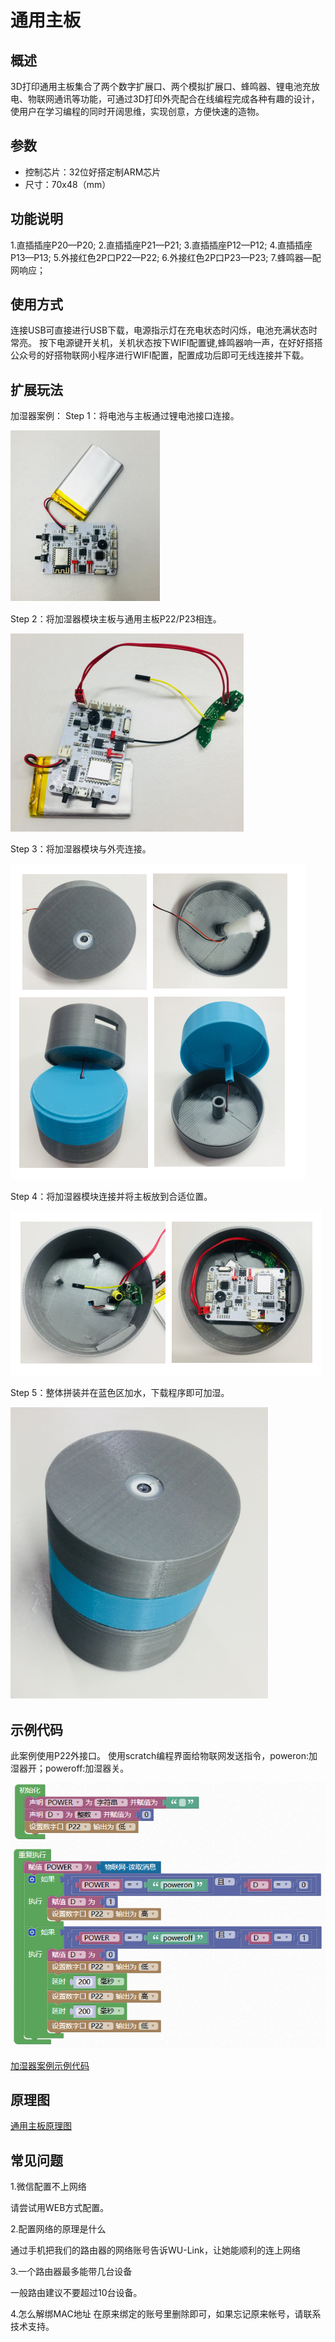 # 通用主板

## 概述

3D打印通用主板集合了两个数字扩展口、两个模拟扩展口、蜂鸣器、锂电池充放电、物联网通讯等功能，可通过3D打印外壳配合在线编程完成各种有趣的设计，使用户在学习编程的同时开阔思维，实现创意，方便快速的造物。

## 参数

* 控制芯片：32位好搭定制ARM芯片 
* 尺寸：70x48（mm）

## 功能说明

1.直插插座P20—P20; 2.直插插座P21—P21; 3.直插插座P12—P12; 4.直插插座P13—P13; 5.外接红色2P口P22—P22; 6.外接红色2P口P23—P23; 7.蜂鸣器—配网响应；

## 使用方式

连接USB可直接进行USB下载，电源指示灯在充电状态时闪烁，电池充满状态时常亮。 按下电源键开关机，关机状态按下WIFI配置键,蜂鸣器响一声，在好好搭搭公众号的好搭物联网小程序进行WIFI配置，配置成功后即可无线连接并下载。

## 扩展玩法

加湿器案例： Step 1：将电池与主板通过锂电池接口连接。

![](../.gitbook/assets/tongyong-1.png)

Step 2：将加湿器模块主板与通用主板P22/P23相连。

![](../.gitbook/assets/tongyong-2.png)

Step 3：将加湿器模块与外壳连接。

![](../.gitbook/assets/tongyong-3.png)

Step 4：将加湿器模块连接并将主板放到合适位置。

![](../.gitbook/assets/tongyong-4.png)

Step 5：整体拼装并在蓝色区加水，下载程序即可加湿。

![](../.gitbook/assets/tongyong-5.png)

## 示例代码

此案例使用P22外接口。 使用scratch编程界面给物联网发送指令，poweron:加湿器开；poweroff:加湿器关。

![](../.gitbook/assets/tongyong-6.png)

[加湿器案例示例代码](http://www.haohaodada.com/wulink-nano/index.php?id=5697)

## 原理图

[通用主板原理图](https://github.com/Haohaodada-official/docs/blob/master/3d-da-yin-tao-jian/pdf/通用主板.pdf)

## 常见问题

1.微信配置不上网络

请尝试用WEB方式配置。

2.配置网络的原理是什么

通过手机把我们的路由器的网络账号告诉WU-Link，让她能顺利的连上网络

3.一个路由器最多能带几台设备

一般路由建议不要超过10台设备。

4.怎么解绑MAC地址 在原来绑定的账号里删除即可，如果忘记原来帐号，请联系技术支持。

